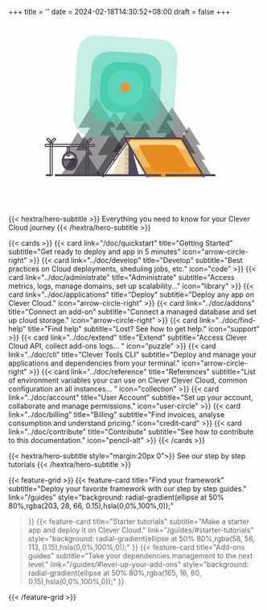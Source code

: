 +++
title = ''
date = 2024-02-18T14:30:52+08:00
draft = false
+++

<div>
<style>
    @keyframes stageBackground {
  0%, 10%, 90%, 100% {
    background-color: #00B6BB;
  }
  25%, 75% {
    background-color: #0094bd;
  }
}
@keyframes earthRotation {
  from {
    transform: rotate(0deg);
  }
  to {
    transform: rotate(360deg);
  }
}
@keyframes sunrise {
  0%, 10%, 90%, 100% {
    box-shadow: 0 0 0 25px #5ad6bd, 0 0 0 40px #4acead, 0 0 0 60px rgba(74, 206, 173, 0.6), 0 0 0 90px rgba(74, 206, 173, 0.3);
  }
  25%, 75% {
    box-shadow: 0 0 0 0 #5ad6bd, 0 0 0 0 #4acead, 0 0 0 0 rgba(74, 206, 173, 0.6), 0 0 0 0 rgba(74, 206, 173, 0.3);
  }
}
@keyframes moonOrbit {
  25% {
    transform: rotate(-60deg);
  }
  50% {
    transform: rotate(-60deg);
  }
  75% {
    transform: rotate(-120deg);
  }
  0%, 100% {
    transform: rotate(-180deg);
  }
}
@keyframes nightTime {
  0%, 90% {
    opacity: 0;
  }
  50%, 75% {
    opacity: 1;
  }
}
@keyframes hotPan {
  0%, 90% {
    background-color: #74667e;
  }
  50%, 75% {
    background-color: #b2241c;
  }
}
@keyframes heat {
  0%, 90% {
    box-shadow: inset 0 0 0 0 rgba(255, 255, 255, 0.3);
  }
  50%, 75% {
    box-shadow: inset 0 -2px 0 0 white;
  }
}
@keyframes smoke {
  0%, 50%, 90%, 100% {
    opacity: 0;
  }
  50%, 75% {
    opacity: 0.7;
  }
}
@keyframes fire {
  0%, 90%, 100% {
    opacity: 0;
  }
  50%, 75% {
    opacity: 1;
  }
}
@keyframes treeShake {
  0% {
    transform: rotate(0deg);
  }
  25% {
    transform: rotate(-2deg);
  }
  40% {
    transform: rotate(4deg);
  }
  50% {
    transform: rotate(-4deg);
  }
  60% {
    transform: rotate(6deg);
  }
  75% {
    transform: rotate(-6deg);
  }
  100% {
    transform: rotate(0deg);
  }
}
@keyframes fireParticles {
  0% {
    height: 30%;
    opacity: 1;
    top: 75%;
  }
  25% {
    height: 25%;
    opacity: 0.8;
    top: 40%;
  }
  50% {
    height: 15%;
    opacity: 0.6;
    top: 20%;
  }
  75% {
    height: 10%;
    opacity: 0.3;
    top: 0;
  }
  100% {
    opacity: 0;
  }
}
@keyframes fireLines {
  0%, 25%, 75%, 100% {
    bottom: 0;
  }
  50% {
    bottom: 5%;
  }
}
.scene {
  display: flex;
  margin: 0 auto 80px auto;
  justify-content: center;
  align-items: flex-end;
  width: 400px;
  height: 300px;
  position: relative;
}
.forest {
  display: flex;
  width: 75%;
  height: 90%;
  position: relative;
}
.tree {
  display: block;
  width: 50%;
  position: absolute;
  bottom: 0;
  opacity: 0.4;
}
.tree .branch {
  width: 80%;
  height: 0;
  margin: 0 auto;
  padding-left: 40%;
  padding-bottom: 50%;
  overflow: hidden;
}
.tree .branch:before {
  content: "";
  display: block;
  width: 0;
  height: 0;
  margin-left: -600px;
  border-left: 600px solid transparent;
  border-right: 600px solid transparent;
  border-bottom: 950px solid #000;
}
.tree .branch.branch-top {
  transform-origin: 50% 100%;
  animation: treeShake 0.5s linear infinite;
}
.tree .branch.branch-middle {
  width: 90%;
  padding-left: 45%;
  padding-bottom: 65%;
  margin: 0 auto;
  margin-top: -25%;
}
.tree .branch.branch-bottom {
  width: 100%;
  padding-left: 50%;
  padding-bottom: 80%;
  margin: 0 auto;
  margin-top: -40%;
}
.tree1 {
  width: 31%;
}
.tree1 .branch-top {
  transition-delay: 0.3s;
}
.tree2 {
  width: 39%;
  left: 9%;
}
.tree2 .branch-top {
  transition-delay: 0.4s;
}
.tree3 {
  width: 32%;
  left: 24%;
}
.tree3 .branch-top {
  transition-delay: 0.5s;
}
.tree4 {
  width: 37%;
  left: 34%;
}
.tree4 .branch-top {
  transition-delay: 0.6s;
}
.tree5 {
  width: 44%;
  left: 44%;
}
.tree5 .branch-top {
  transition-delay: 0.7s;
}
.tree6 {
  width: 34%;
  left: 61%;
}
.tree6 .branch-top {
  transition-delay: 0.2s;
}
.tree7 {
  width: 24%;
  left: 76%;
}
.tree7 .branch-top {
  transition-delay: 0.1s;
}
.tent {
  width: 60%;
  height: 25%;
  position: absolute;
  bottom: -0.5%;
  right: 15%;
  z-index: 1;
  text-align: right;
}
.roof {
  display: inline-block;
  width: 45%;
  height: 100%;
  margin-right: 10%;
  position: relative;
  /*bottom: 0;
  right: 9%;*/
  z-index: 1;
  border-top: 4px solid #4D4454;
  border-right: 4px solid #4D4454;
  border-left: 4px solid #4D4454;
  border-top-right-radius: 6px;
  transform: skew(30deg);
  box-shadow: inset -3px 3px 0px 0px #F7B563;
  /*background: linear-gradient(
    to bottom, 
    rgba(246,212,132,1) 0%,
    rgba(246,212,132,1) 24%,
    rgba(#F0B656,1) 25%,
    rgba(#F0B656,1) 74%,
    rgba(235,151,53,1) 75%,
    rgba(235,151,53,1) 100%
  );*/
  background: #f6d484;
}
.roof:before {
  content: "";
  width: 70%;
  height: 70%;
  position: absolute;
  top: 15%;
  left: 15%;
  z-index: 0;
  border-radius: 10%;
  background-color: #E78C20;
}
.roof:after {
  content: "";
  height: 75%;
  width: 100%;
  position: absolute;
  bottom: 0;
  right: 0;
  z-index: 1;
  background: linear-gradient(to bottom, rgba(231, 140, 32, 0.4) 0%, rgba(231, 140, 32, 0.4) 64%, rgba(231, 140, 32, 0.8) 65%, rgba(231, 140, 32, 0.8) 100%);
}
.roof-border-left {
  display: flex;
  justify-content: space-between;
  flex-direction: column;
  width: 1%;
  height: 125%;
  position: absolute;
  top: 0;
  left: 35.7%;
  z-index: 1;
  transform-origin: 50% 0%;
  transform: rotate(35deg);
}
.roof-border-left .roof-border {
  display: block;
  width: 100%;
  border-radius: 2px;
  border: 2px solid #4D4454;
}
.roof-border-left .roof-border1 {
  height: 40%;
}
.roof-border-left .roof-border2 {
  height: 10%;
}
.roof-border-left .roof-border3 {
  height: 40%;
}
.door {
  width: 55px;
  height: 92px;
  position: absolute;
  bottom: 2%;
  overflow: hidden;
  z-index: 0;
  transform-origin: 0 105%;
}
.left-door {
  transform: rotate(35deg);
  position: absolute;
  left: 13.5%;
  bottom: -3%;
  z-index: 0;
}
.left-door .left-door-inner {
  width: 100%;
  height: 100%;
  transform-origin: 0 105%;
  transform: rotate(-35deg);
  position: absolute;
  top: 0;
  overflow: hidden;
  background-color: #EDDDC2;
}
.left-door .left-door-inner:before {
  content: "";
  width: 15%;
  height: 100%;
  position: absolute;
  top: 0;
  right: 0;
  background: repeating-linear-gradient(#D4BC8B, #D4BC8B 4%, #E0D2A8 5%, #E0D2A8 10%);
}
.left-door .left-door-inner:after {
  content: "";
  width: 50%;
  height: 100%;
  position: absolute;
  top: 15%;
  left: 10%;
  transform: rotate(25deg);
  background-color: #fff;
}
.right-door {
  height: 89px;
  right: 21%;
  transform-origin: 0 105%;
  transform: rotate(-30deg) scaleX(-1);
  position: absolute;
  bottom: -3%;
  z-index: 0;
}
.right-door .right-door-inner {
  width: 100%;
  height: 100%;
  transform-origin: 0 120%;
  transform: rotate(-30deg);
  position: absolute;
  bottom: 0px;
  overflow: hidden;
  background-color: #EFE7CF;
}
.right-door .right-door-inner:before {
  content: "";
  width: 50%;
  height: 100%;
  position: absolute;
  top: 15%;
  right: -28%;
  z-index: 1;
  transform: rotate(15deg);
  background-color: #524A5A;
}
.right-door .right-door-inner:after {
  content: "";
  width: 50%;
  height: 100%;
  position: absolute;
  top: 15%;
  right: -20%;
  transform: rotate(20deg);
  background-color: #fff;
}
.floor {
  width: 80%;
  position: absolute;
  right: 10%;
  bottom: 0;
  z-index: 1;
}
.floor .ground {
  position: absolute;
  border-radius: 2px;
  border: 2px solid #4D4454;
}
.floor .ground.ground1 {
  width: 65%;
  left: 0;
}
.floor .ground.ground2 {
  width: 30%;
  right: 0;
}
.fireplace {
  display: block;
  width: 24%;
  height: 20%;
  position: absolute;
  left: 5%;
}
.fireplace:before {
  content: "";
  display: block;
  width: 8%;
  position: absolute;
  bottom: -4px;
  left: 2%;
  border-radius: 2px;
  border: 2px solid #4D4454;
  background: #4D4454;
}
.fireplace .support {
  display: block;
  height: 105%;
  width: 2px;
  position: absolute;
  bottom: -5%;
  left: 10%;
  border: 2px solid #4D4454;
}
.fireplace .support:before {
  content: "";
  width: 100%;
  height: 15%;
  position: absolute;
  top: -18%;
  left: -4px;
  border-radius: 2px;
  border: 2px solid #4D4454;
  transform-origin: 100% 100%;
  transform: rotate(45deg);
}
.fireplace .support:after {
  content: "";
  width: 100%;
  height: 15%;
  position: absolute;
  top: -18%;
  left: 0px;
  border-radius: 2px;
  border: 2px solid #4D4454;
  transform-origin: 0 100%;
  transform: rotate(-45deg);
}
.fireplace .support:nth-child(1) {
  left: 85%;
}
.fireplace .bar {
  width: 100%;
  height: 2px;
  border-radius: 2px;
  border: 2px solid #4D4454;
}
.fireplace .hanger {
  display: block;
  width: 2px;
  height: 25%;
  margin-left: -4px;
  position: absolute;
  left: 50%;
  border: 2px solid #4D4454;
}
.fireplace .pan {
  display: block;
  width: 25%;
  height: 50%;
  border-radius: 50%;
  border: 4px solid #4D4454;
  position: absolute;
  top: 25%;
  left: 35%;
  overflow: hidden;
  animation: heat 5s linear infinite;
}
.fireplace .pan:before {
  content: "";
  display: block;
  height: 53%;
  width: 100%;
  position: absolute;
  bottom: 0;
  z-index: -1;
  border-top: 4px solid #4D4454;
  background-color: #74667e;
  animation: hotPan 5s linear infinite;
}
.fireplace .smoke {
  display: block;
  width: 20%;
  height: 25%;
  position: absolute;
  top: 25%;
  left: 37%;
  background-color: white;
  filter: blur(5px);
  animation: smoke 5s linear infinite;
}
.fireplace .fire {
  display: block;
  width: 25%;
  height: 120%;
  position: absolute;
  bottom: 0;
  left: 33%;
  z-index: 1;
  animation: fire 5s linear infinite;
}
.fireplace .fire:before {
  content: "";
  display: block;
  width: 100%;
  height: 2px;
  position: absolute;
  bottom: -4px;
  z-index: 1;
  border-radius: 2px;
  border: 1px solid #efb54a;
  background-color: #efb54a;
}
.fireplace .fire .line {
  display: block;
  width: 2px;
  height: 100%;
  position: absolute;
  bottom: 0;
  animation: fireLines 1s linear infinite;
}
.fireplace .fire .line2 {
  left: 50%;
  margin-left: -1px;
  animation-delay: 0.3s;
}
.fireplace .fire .line3 {
  right: 0;
  animation-delay: 0.5s;
}
.fireplace .fire .line .particle {
  height: 10%;
  position: absolute;
  top: 100%;
  z-index: 1;
  border-radius: 2px;
  border: 2px solid #efb54a;
  animation: fireParticles 0.5s linear infinite;
}
.fireplace .fire .line .particle1 {
  animation-delay: 0.1s;
}
.fireplace .fire .line .particle2 {
  animation-delay: 0.3s;
}
.fireplace .fire .line .particle3 {
  animation-delay: 0.6s;
}
.fireplace .fire .line .particle4 {
  animation-delay: 0.9s;
}
.time-wrapper {
  display: block;
  width: 100%;
  height: 100%;
  position: absolute;
  overflow: hidden;
}
.time {
  display: block;
  width: 100%;
  height: 200%;
  position: absolute;
  transform-origin: 50% 50%;
  transform: rotate(270deg);
  animation: earthRotation 5s linear infinite;
}
.time .day {
  display: block;
  width: 20px;
  height: 20px;
  position: absolute;
  top: 20%;
  left: 40%;
  border-radius: 50%;
  box-shadow: 0 0 0 25px #5ad6bd, 0 0 0 40px #4acead, 0 0 0 60px rgba(74, 206, 173, 0.6), 0 0 0 90px rgba(74, 206, 173, 0.3);
  animation: sunrise 5s ease-in-out infinite;
  background-color: #ef9431;
}
.time .night {
  animation: nightTime 5s ease-in-out infinite;
}
.time .night .star {
  display: block;
  width: 4px;
  height: 4px;
  position: absolute;
  bottom: 10%;
  border-radius: 50%;
  background-color: #fff;
}
.time .night .star-big {
  width: 6px;
  height: 6px;
}
.time .night .star1 {
  right: 23%;
  bottom: 25%;
}
.time .night .star2 {
  right: 35%;
  bottom: 18%;
}
.time .night .star3 {
  right: 47%;
  bottom: 25%;
}
.time .night .star4 {
  right: 22%;
  bottom: 20%;
}
.time .night .star5 {
  right: 18%;
  bottom: 30%;
}
.time .night .star6 {
  right: 60%;
  bottom: 20%;
}
.time .night .star7 {
  right: 70%;
  bottom: 23%;
}
.time .night .moon {
  display: block;
  width: 25px;
  height: 25px;
  position: absolute;
  bottom: 22%;
  right: 33%;
  border-radius: 50%;
  transform: rotate(-60deg);
  box-shadow: 9px 9px 3px 0 white;
  filter: blur(1px);
  animation: moonOrbit 5s ease-in-out infinite;
}
.time .night .moon:before {
  content: "";
  display: block;
  width: 100%;
  height: 100%;
  position: absolute;
  bottom: -9px;
  left: 9px;
  border-radius: 50%;
  box-shadow: 0 0 0 5px rgba(255, 255, 255, 0.05), 0 0 0 15px rgba(255, 255, 255, 0.05), 0 0 0 25px rgba(255, 255, 255, 0.05), 0 0 0 35px rgba(255, 255, 255, 0.05);
  background-color: rgba(255, 255, 255, 0.2);
}
</style>
<div class="scene">
  <div class="forest">
    <div class="tree tree1">
      <div class="branch branch-top"></div>
      <div class="branch branch-middle"></div>
    </div>
    <div class="tree tree2">
      <div class="branch branch-top"></div>
      <div class="branch branch-middle"></div>
      <div class="branch branch-bottom"></div>
    </div>
    <div class="tree tree3">
      <div class="branch branch-top"></div>
      <div class="branch branch-middle"></div>
      <div class="branch branch-bottom"></div>
    </div>
    <div class="tree tree4">
      <div class="branch branch-top"></div>
      <div class="branch branch-middle"></div>
      <div class="branch branch-bottom"></div>
    </div>
    <div class="tree tree5">
      <div class="branch branch-top"></div>
      <div class="branch branch-middle"></div>
      <div class="branch branch-bottom"></div>
    </div>
    <div class="tree tree6">
      <div class="branch branch-top"></div>
      <div class="branch branch-middle"></div>
      <div class="branch branch-bottom"></div>
    </div>
    <div class="tree tree7">
      <div class="branch branch-top"></div>
      <div class="branch branch-middle"></div>
      <div class="branch branch-bottom"></div>
    </div>
  </div>
  <div class="tent">
      <div class="roof"></div>
      <div class="roof-border-left">
        <div class="roof-border roof-border1"></div>
        <div class="roof-border roof-border2"></div>
        <div class="roof-border roof-border3"></div>
      </div>
      <div class="entrance">
        <div class="door left-door">
          <div class="left-door-inner"></div>
        </div>
        <div class="door right-door">
          <div class="right-door-inner"></div>
        </div>
      </div>
    </div>
  <div class="floor">
      <div class="ground ground1"></div>
      <div class="ground ground2"></div>
    </div>
  <div class="fireplace">
    <div class="support"></div>
    <div class="support"></div>
    <div class="bar"></div>
    <div class="hanger"></div>
    <div class="smoke"></div>
    <div class="pan"></div>
    <div class="fire">
      <div class="line line1">
        <div class="particle particle1"></div>
        <div class="particle particle2"></div>
        <div class="particle particle3"></div>
        <div class="particle particle4"></div>
      </div>
      <div class="line line2">
        <div class="particle particle1"></div>
        <div class="particle particle2"></div>
        <div class="particle particle3"></div>
        <div class="particle particle4"></div>
      </div>
      <div class="line line3">
        <div class="particle particle1"></div>
        <div class="particle particle2"></div>
        <div class="particle particle3"></div>
        <div class="particle particle4"></div>
      </div>
    </div>
  </div>
  <div class="time-wrapper">
    <div class="time">
      <div class="day"></div>
      <div class="night">
        <div class="moon"></div>
        <div class="star star1 star-big"></div>
        <div class="star star2 star-big"></div>
        <div class="star star3 star-big"></div>
        <div class="star star4"></div>
        <div class="star star5"></div>
        <div class="star star6"></div>
        <div class="star star7"></div>
      </div>
    </div>
  </div>
</div>
</div>


{{< hextra/hero-subtitle >}}
  Everything you need to know for your Clever Cloud journey
{{< /hextra/hero-subtitle >}}

{{< cards >}}
  {{< card link="/doc/quickstart" title="Getting Started" subtitle="Get ready to deploy and app in 5 minutes" icon="arrow-circle-right" >}}
  {{< card link="../doc/develop" title="Develop" subtitle="Best practices on Cloud deployments, sheduling jobs, etc." icon="code" >}}
  {{< card link="../doc/administrate" title="Administrate" subtitle="Access metrics, logs, manage domains, set up scalability..." icon="library" >}}
  {{< card link="../doc/applications" title="Deploy" subtitle="Deploy any app on Clever Cloud." icon="arrow-circle-right" >}}
   {{< card link="../doc/addons" title="Connect an add-on" subtitle="Connect a managed database and set up cloud storage." icon="arrow-circle-right" >}}
  {{< card link="../doc/find-help" title="Find help" subtitle="Lost? See how to get help." icon="support" >}}
  {{< card link="../doc/extend" title="Extend" subtitle="Access Clever Cloud API, collect add-ons logs... " icon="puzzle" >}}
   {{< card link="../doc/cli" title="Clever Tools CLI" subtitle="Deploy and manage your applications and dependencies from your terminal." icon="arrow-circle-right" >}}
  {{< card link="../doc/reference" title="References" subtitle="List of environment variables your can use on Clever Clever Cloud, common configuration an all instances... " icon="collection" >}}
  {{< card link="../doc/account" title="User Account" subtitle="Set up your account, collaborate and manage permissions." icon="user-circle" >}}
  {{< card link="../doc/billing" title="Billing" subtitle="Find invoices, analyse consumption and understand pricing." icon="credit-card" >}}
  {{< card link="../doc/contribute" title="Contribute" subtitle="See how to contribute to this documentation." icon="pencil-alt" >}}
{{< /cards >}}

{{< hextra/hero-subtitle style="margin:20px 0">}}
  See our step by step tutorials
{{< /hextra/hero-subtitle >}}

{{< feature-grid >}}
  {{< feature-card
    title="Find your framework"
    subtitle="Deploy your favorite framework with our step by step guides."
    link="/guides"
    style="background: radial-gradient(ellipse at 50% 80%,rgba(203, 28, 66, 0.15),hsla(0,0%,100%,0));"
  >}}
  {{< feature-card
    title="Starter tutorials"
    subtitle="Make a starter app and deploy it on Clever Cloud."
    link="/guides/#starter-tutorials"
    style="background: radial-gradient(ellipse at 50% 80%,rgba(58, 56, 113, 0.15),hsla(0,0%,100%,0));"
  >}}
  {{< feature-card
    title="Add-ons guides"
    subtitle="Take your dependencies management to the next level."
    link="/guides/#level-up-your-add-ons"
    style="background: radial-gradient(ellipse at 50% 80%,rgba(165, 16, 80, 0.15),hsla(0,0%,100%,0));"
  >}}
  
{{< /feature-grid >}}